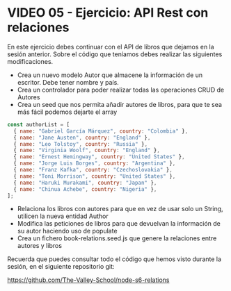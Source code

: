 # VIDEO 05 - Ejercicio: API Rest con relaciones

En este ejercicio debes continuar con el API de libros que dejamos en la sesión anterior. Sobre el código que teníamos debes realizar las siguientes modificaciones.

- Crea un nuevo modelo Autor que almacene la información de un escritor. Debe tener nombre y país.
- Crea un controlador para poder realizar todas las operaciones CRUD de Autores
- Crea un seed que nos permita añadir autores de libros, para que te sea más fácil podemos dejarte el array

```jsx
const authorList = [
  { name: "Gabriel García Márquez", country: "Colombia" },
  { name: "Jane Austen", country: "England" },
  { name: "Leo Tolstoy", country: "Russia" },
  { name: "Virginia Woolf", country: "England" },
  { name: "Ernest Hemingway", country: "United States" },
  { name: "Jorge Luis Borges", country: "Argentina" },
  { name: "Franz Kafka", country: "Czechoslovakia" },
  { name: "Toni Morrison", country: "United States" },
  { name: "Haruki Murakami", country: "Japan" },
  { name: "Chinua Achebe", country: "Nigeria" },
];
```

- Relaciona los libros con autores para que en vez de usar solo un String, utilicen la nueva entidad Author
- Modifica las peticiones de libros para que devuelvan la información de su autor haciendo uso de populate
- Crea un fichero book-relations.seed.js que genere la relaciones entre autores y libros

Recuerda que puedes consultar todo el código que hemos visto durante la sesión, en el siguiente repositorio git:

<https://github.com/The-Valley-School/node-s6-relations>

